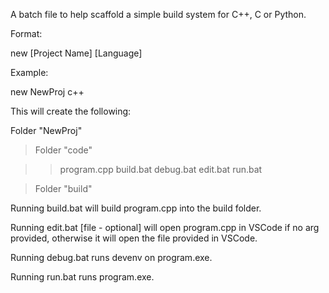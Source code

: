 A batch file to help scaffold a simple build system for C++, C or Python.

Format:

new [Project Name] [Language]

Example:

new NewProj c++

This will create the following:

Folder "NewProj"

> Folder "code"
	
>> program.cpp
>> build.bat
>> debug.bat
>> edit.bat
>> run.bat
		
> Folder "build"

Running build.bat will build program.cpp into the build folder.

Running edit.bat [file - optional] will open program.cpp in VSCode if no arg provided, otherwise it will open the file provided in VSCode.

Running debug.bat runs devenv on program.exe.

Running run.bat runs program.exe.
